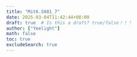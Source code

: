 ```yaml
---
title: "Mit6.S081_7"
date: 2025-03-04T11:42:44+08:00
draft: true  # Is this a draft? true/false！！！
author: ["Yeelight"]
math: false
toc: true
excludeSearch: true
---
```

